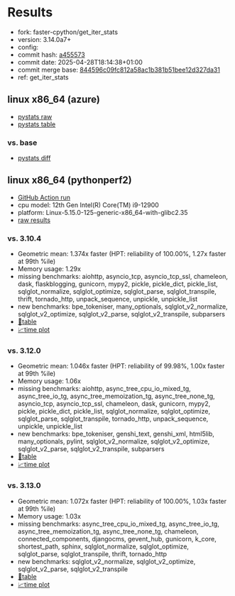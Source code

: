 # Results

- fork: faster-cpython/get_iter_stats
- version: 3.14.0a7+
- config: 
- commit hash: [a455573](https://github.com/faster%2dcpython/cpython/commit/a455573)
- commit date: 2025-04-28T18:14:38+01:00
- commit merge base: [844596c09fc812a58ac1b381b51bee12d327da31](https://github.com/python/cpython/commit/844596c09fc812a58ac1b381b51bee12d327da31)
- ref: get_iter_stats

## linux x86_64 (azure)

- [pystats raw](bm-20250428-azure-x86_64-faster%252dcpython-get_iter_stats-3.14.0a7%2B-a455573-pystats.json)
- [pystats table](bm-20250428-azure-x86_64-faster%252dcpython-get_iter_stats-3.14.0a7%2B-a455573-pystats.md)

### vs. base

- [pystats diff](bm-20250428-azure-x86_64-faster%252dcpython-get_iter_stats-3.14.0a7%2B-a455573-pystats-vs-base.md)

## linux x86_64 (pythonperf2)

- [GitHub Action run](https://github.com/faster-cpython/benchmarking/actions/runs/14713743645)
- cpu model: 12th Gen Intel(R) Core(TM) i9-12900
- platform: Linux-5.15.0-125-generic-x86_64-with-glibc2.35
- [raw results](bm-20250428-pythonperf2-x86_64-faster%252dcpython-get_iter_stats-3.14.0a7%2B-a455573.json)

### vs. 3.10.4

- Geometric mean: 1.374x faster (HPT: reliability of 100.00%, 1.27x faster at 99th %ile)
- Memory usage: 1.29x
- missing benchmarks: aiohttp, asyncio_tcp, asyncio_tcp_ssl, chameleon, dask, flaskblogging, gunicorn, mypy2, pickle, pickle_dict, pickle_list, sqlglot_normalize, sqlglot_optimize, sqlglot_parse, sqlglot_transpile, thrift, tornado_http, unpack_sequence, unpickle, unpickle_list
- new benchmarks: bpe_tokeniser, many_optionals, sqlglot_v2_normalize, sqlglot_v2_optimize, sqlglot_v2_parse, sqlglot_v2_transpile, subparsers
- [📄table](bm-20250428-pythonperf2-x86_64-faster%252dcpython-get_iter_stats-3.14.0a7%2B-a455573-vs-3.10.4.md)
- [📈time plot](bm-20250428-pythonperf2-x86_64-faster%252dcpython-get_iter_stats-3.14.0a7%2B-a455573-vs-3.10.4.svg)

### vs. 3.12.0

- Geometric mean: 1.046x faster (HPT: reliability of 99.98%, 1.00x faster at 99th %ile)
- Memory usage: 1.06x
- missing benchmarks: aiohttp, async_tree_cpu_io_mixed_tg, async_tree_io_tg, async_tree_memoization_tg, async_tree_none_tg, asyncio_tcp, asyncio_tcp_ssl, chameleon, dask, gunicorn, mypy2, pickle, pickle_dict, pickle_list, sqlglot_normalize, sqlglot_optimize, sqlglot_parse, sqlglot_transpile, tornado_http, unpack_sequence, unpickle, unpickle_list
- new benchmarks: bpe_tokeniser, genshi_text, genshi_xml, html5lib, many_optionals, pylint, sqlglot_v2_normalize, sqlglot_v2_optimize, sqlglot_v2_parse, sqlglot_v2_transpile, subparsers
- [📄table](bm-20250428-pythonperf2-x86_64-faster%252dcpython-get_iter_stats-3.14.0a7%2B-a455573-vs-3.12.0.md)
- [📈time plot](bm-20250428-pythonperf2-x86_64-faster%252dcpython-get_iter_stats-3.14.0a7%2B-a455573-vs-3.12.0.svg)

### vs. 3.13.0

- Geometric mean: 1.072x faster (HPT: reliability of 100.00%, 1.03x faster at 99th %ile)
- Memory usage: 1.03x
- missing benchmarks: async_tree_cpu_io_mixed_tg, async_tree_io_tg, async_tree_memoization_tg, async_tree_none_tg, chameleon, connected_components, djangocms, gevent_hub, gunicorn, k_core, shortest_path, sphinx, sqlglot_normalize, sqlglot_optimize, sqlglot_parse, sqlglot_transpile, thrift, tornado_http
- new benchmarks: sqlglot_v2_normalize, sqlglot_v2_optimize, sqlglot_v2_parse, sqlglot_v2_transpile
- [📄table](bm-20250428-pythonperf2-x86_64-faster%252dcpython-get_iter_stats-3.14.0a7%2B-a455573-vs-3.13.0.md)
- [📈time plot](bm-20250428-pythonperf2-x86_64-faster%252dcpython-get_iter_stats-3.14.0a7%2B-a455573-vs-3.13.0.svg)

